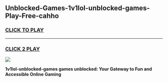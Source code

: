 
## Unblocked-Games-1v1lol-unblocked-games-Play-Free-cahho
<h3>
<a href="https://premium76.site?title=1v1lol-unblocked-games&ref=23A">CLICK TO PLAY</a></h3>
<hr>

<h3>
<a href="https://premium76.site?title=1v1lol-unblocked-games&ref=23A">CLICK 2 PLAY</a>
  
</h3>

<a href="https://premium76.site?title=1v1lol-unblocked-games&ref=23A"><img src="https://clearcache.store/games.png"></a>


**1v1lol-unblocked-games games unblocked: Your Gateway to Fun and Accessible Online Gaming**
